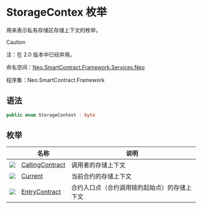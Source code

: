 # StorageContex 枚举

用来表示私有存储区存储上下文的枚举。

> [!Caution]
> 注：在 2.0 版本中已经弃用。

命名空间：[Neo.SmartContract.Framework.Services.Neo](../neo.md)

程序集：Neo.SmartContract.Framework

## 语法

```c#
public enum StorageContext : byte
```

## 枚举

|                                          | 名称                                       | 说明                     |
| ---------------------------------------- | ---------------------------------------- | ---------------------- |
| ![](https://i-msdn.sec.s-msft.com/dynimg/IC134134.jpeg) | [CallingContract](StorageContex/CallingContract.md) | 调用者的存储上下文              |
| ![](https://i-msdn.sec.s-msft.com/dynimg/IC134134.jpeg) | [Current](StorageContex/Current.md)      | 当前合约的存储上下文             |
| ![](https://i-msdn.sec.s-msft.com/dynimg/IC134134.jpeg) | [EntryContract](StorageContex/EntryContract.md) | 合约入口点（合约调用链的起始点）的存储上下文 |

